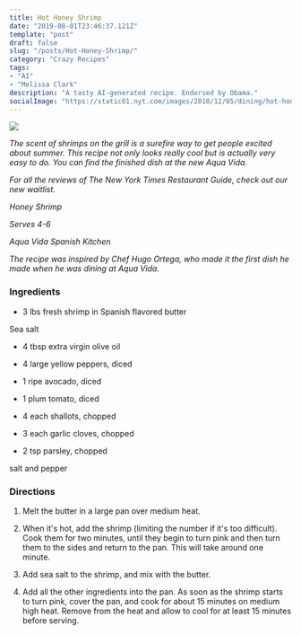 ```yaml
---
title: Hot Honey Shrimp
date: "2019-08-01T23:46:37.121Z"
template: "post"
draft: false
slug: "/posts/Hot-Honey-Shrimp/"
category: "Crazy Recipes"
tags:
- "AI"
- "Melissa Clark"
description: "A tasty AI-generated recipe. Endorsed by Obama."
socialImage: "https://static01.nyt.com/images/2018/12/05/dining/hot-honey-shrimp-horizontal/merlin_147457098_d52160bb-f821-42d5-9db6-d79a9469d2e3-threeByTwoMediumAt2X.jpg"
---
```


![](https://static01.nyt.com/images/2018/12/05/dining/hot-honey-shrimp-horizontal/merlin_147457098_d52160bb-f821-42d5-9db6-d79a9469d2e3-threeByTwoMediumAt2X.jpg)

*The scent of shrimps on the grill is a surefire way to get people excited about summer. This recipe not only looks really cool but is actually very easy to do. You can find the finished dish at the new Aqua Vida.*

*For all the reviews of The New York Times Restaurant Guide, check out our new waitlist.*

*Honey Shrimp*

*Serves 4-6*

*Aqua Vida Spanish Kitchen*

*The recipe was inspired by Chef Hugo Ortega, who made it the first dish he made when he was dining at Aqua Vida.*
### Ingredients

* 3 lbs fresh shrimp in Spanish flavored butter

Sea salt

* 4 tbsp extra virgin olive oil

* 4 large yellow peppers, diced

* 1 ripe avocado, diced

* 1 plum tomato, diced

* 4 each shallots, chopped

* 3 each garlic cloves, chopped

* 2 tsp parsley, chopped

salt and pepper
### Directions

1. Melt the butter in a large pan over medium heat.

1. When it's hot, add the shrimp (limiting the number if it's too difficult). Cook them for two minutes, until they begin to turn pink and then turn them to the sides and return to the pan. This will take around one minute.

1. Add sea salt to the shrimp, and mix with the butter.

1. Add all the other ingredients into the pan. As soon as the shrimp starts to turn pink, cover the pan, and cook for about 15 minutes on medium high heat. Remove from the heat and allow to cool for at least 15 minutes before serving.

